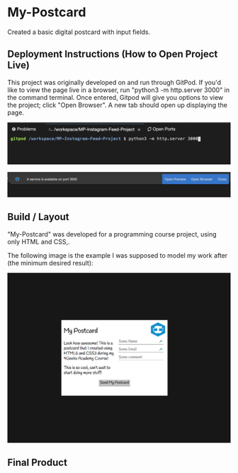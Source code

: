 # My-Postcard
  Created a basic digital postcard with input fields.

## Deployment Instructions (How to Open Project Live)
  This project was originally developed on and run through GitPod. If you'd like to view the page live in a browser, run "python3 -m http.server 3000" in the command terminal. Once entered, Gitpod will give you options to view the project; click "Open Browser". A new tab should open up displaying the page. 

![](./images/sampleOfRunCommand.png)

![](./images/sampleOfOpenBrowserOption.png)

## Build / Layout
  "My-Postcard" was developed for a programming course project, using only HTML and CSS,.

  The following image is the example I was supposed to model my work after (the minimum desired result):
  
![](./images/4GeeksExampleOfPostcardProject.png)

## Final Product
